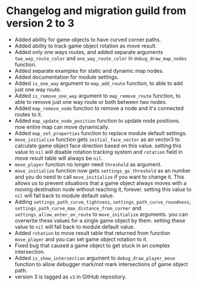 # Changelog and migration guild from version 2 to 3  

* Added ability for game objects to have curved corner paths.
* Added ability to track game object rotation as move result.
* Added only one ways routes, and added separate arguments `two_way_route_color` and `one_way_route_color` in `debug_draw_map_nodes` function.  
* Added separate examples for static and dynamic map nodes.  
* Added documentation for module settings.  
* Added `is_one_way` argument to `map_add_route` function, to able to add just one way route.  
* Added `is_remove_one_way` argument to `map_remove_route` function, to able to remove just one way route or both between two nodes.  
* Added `map_remove_node` function to remove a node and it's connected routes to it.  
* Added `map_update_node_position` function to update node positions. now entire map can move dynamically.  
* Added `map_set_properties` function to replace module default settings.  
* `move_initialize` function gets `initial_face_vector` as an vector3 to calculate game object face direction based on this value. setting this value to `nil` will disable rotation tracking system and `rotation` field in move result table will always be `nil`.  
* `move_player` function no longer need `threshold` as argument.  
* `move_initialize` function now gets `settings_go_threshold` as an number and you do need to call `move_initialize` if you want to change it. This allows us to prevent situations that a game object always moves with a moving destination node without reaching it, forever. setting this value to `nil` will fall back to module default value.  
* Adding `settings_path_curve_tightness`, `settings_path_curve_roundness`, `settings_path_curve_max_distance_from_corner` and `settings_allow_enter_on_route` to `move_initialize` arguments. you can overwrite these values for a single game object by them. setting these value to `nil` will fall back to module default value.  
* Added `rotation` to move result table that returned from function `move_player` and you can set game object rotation to it.  
* Fixed bug that caused a game object to get stuck in an complex intersection.  
* Added `is_show_intersection` argument to `debug_draw_player_move` function to allow debugger mark/not mark intersections of game object path.  
* version 3 is tagged as `v3` in GitHub repository.  